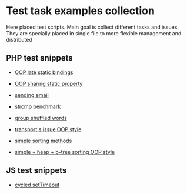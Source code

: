 # Test task examples collection

Here placed test scripts. Main goal is collect different tasks and issues. 
They are specially placed in single file to more flexible management and distributed

## PHP test snippets

- [OOP late static bindings](php/oop_class_late_static_bindings.php)

- [OOP sharing static property](php/oop_sharing_static_property.php)

- [sending email](php/email.php)

- [strcmp benchmark](php/strcmp_benchmark.php)

- [group shuffled words](php/words.php)

- [transport's issue OOP style](php/transport_oop.php)

- [simple sorting methods](php/sorting.php)

- [simple + heap + b-tree sorting OOP style](php/sorting_oop.php)

## JS test snippets

 - [cycled setTimeout](js/settimeout.js)
 